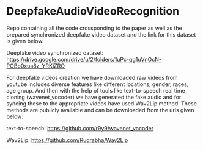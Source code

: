 # DeepfakeAudioVideoRecognition
Repo containing all the code crossponding to the paper as well as the prepared synchronized deepfake video dataset and the link for this dataset is given below.

Deepfake video synchronized dataset: https://drive.google.com/drive/u/2/folders/1uPc-qg1uVnOcN-POBb0xua8z_YRKiZRO

For deepfake videos creation we have downloaded raw videos from youtube includes diverse features like different locations, gender, races, age group. And then with the help of tools like text-to-speech real time cloning (wavenet_vocoder) we have generated the fake audio and for syncing these to the appropriate videos have used Wav2Lip method. These methods are publicly available and can be downloaded from the urls given below:

text-to-speech: https://github.com/r9y9/wavenet_vocoder

Wav2Lip: https://github.com/Rudrabha/Wav2Lip

